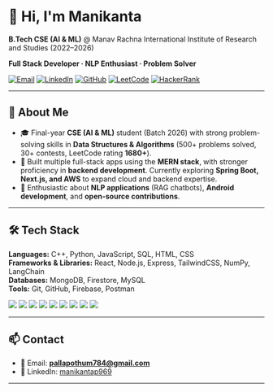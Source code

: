 # 👋 Hi, I'm Manikanta

**B.Tech CSE (AI & ML)** @ Manav Rachna International Institute of Research and Studies (2022–2026)

**Full Stack Developer · NLP Enthusiast · Problem Solver**

<p align="left">
  <a href="mailto:pallapothum784@gmail.com"><img alt="Email" src="https://img.shields.io/badge/Email-pallapothum784%40gmail.com-red?logo=gmail"></a>
  <a href="https://www.linkedin.com/in/manikantap969"><img alt="LinkedIn" src="https://img.shields.io/badge/LinkedIn-manikantap969-blue?logo=linkedin"></a>
  <a href="https://github.com/pallapothu30"><img alt="GitHub" src="https://img.shields.io/badge/GitHub-pallapothu30-black?logo=github"></a>
  <a href="https://leetcode.com/u/manikanta_30/"><img alt="LeetCode" src="https://img.shields.io/badge/LeetCode-manikanta__30-black?logo=leetcode"></a>
  <a href="https://www.hackerrank.com/profile/pallapothum784"><img alt="HackerRank" src="https://img.shields.io/badge/HackerRank-pallapothum784-brightgreen?logo=hackerrank"></a>
</p>

---

## 🚀 About Me

- 🎓 Final-year **CSE (AI & ML)** student (Batch 2026) with strong problem-solving skills in **Data Structures & Algorithms** (500+ problems solved, 30+ contests, LeetCode rating **1680+**).  
- 🔭 Built multiple full-stack apps using the **MERN stack**, with stronger proficiency in **backend development**. Currently exploring **Spring Boot, Next.js, and AWS** to expand cloud and backend expertise.  
- 🧠 Enthusiastic about **NLP applications** (RAG chatbots), **Android development**, and **open-source contributions**.  


---

## 🛠️ Tech Stack

**Languages:** C++, Python, JavaScript, SQL, HTML, CSS  
**Frameworks & Libraries:** React, Node.js, Express, TailwindCSS, NumPy, LangChain  
**Databases:** MongoDB, Firestore, MySQL  
**Tools:** Git, GitHub, Firebase, Postman

<p align="left">
  <img src="https://img.shields.io/badge/C++-00599C?logo=c%2B%2B&logoColor=white" />
  <img src="https://img.shields.io/badge/Python-3776AB?logo=python&logoColor=white" />
  <img src="https://img.shields.io/badge/JavaScript-F7DF1E?logo=javascript&logoColor=black" />
  <img src="https://img.shields.io/badge/React-20232A?logo=react&logoColor=61DAFB" />
  <img src="https://img.shields.io/badge/Node.js-339933?logo=node.js&logoColor=white" />
  <img src="https://img.shields.io/badge/Express-000000?logo=express&logoColor=white" />
<!--   <img src="https://img.shields.io/badge/Spring%20Boot-6DB33F?logo=springboot&logoColor=white" /> -->
  <img src="https://img.shields.io/badge/TailwindCSS-06B6D4?logo=tailwindcss&logoColor=white" />
  <img src="https://img.shields.io/badge/MongoDB-47A248?logo=mongodb&logoColor=white" />
<!--   <img src="https://img.shields.io/badge/PostgreSQL-4169E1?logo=postgresql&logoColor=white" /> -->
  <img src="https://img.shields.io/badge/Firebase-FFCA28?logo=firebase&logoColor=black" />
</p>

---


## 📫 Contact

- 📧 Email: **pallapothum784@gmail.com**  
- 🔗 LinkedIn: [manikantap969](https://linkedin.com/in/manikantap969)

---

